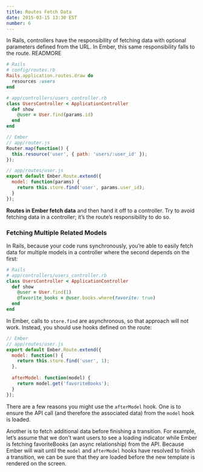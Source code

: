 ```yaml
---
title: Routes Fetch Data
date: 2015-03-15 13:30 EST
number: 6
---
```


In Rails, controllers have the responsibility of fetching data with optional parameters defined from the URL. In Ember, this same responsibility falls to the route. READMORE

~~~ruby
# Rails
# config/routes.rb
Rails.application.routes.draw do
  resources :users              
end

# app/controllers/users_controller.rb
class UsersController < ApplicationController
  def show
    @user = User.find(params.id)
  end
end

~~~

~~~javascript
// Ember
// app/router.js
Router.map(function() {
  this.resource('user', { path: 'users/:user_id' });
});

// app/routes/user.js
export default Ember.Route.extend({
  model: function(params) {
    return this.store.find('user', params.user_id);
  }
});
~~~

**Routes in Ember fetch data** and then hand it off to a controller. Try to avoid fetching data in a controller; it’s the route’s responsibility to do so.

### Fetching Multiple Related Models
In Rails, because your code runs synchronously, you’re able to easily fetch data for multiple models in a controller where the second depends on the first:

~~~ruby
# Rails
# app/controllers/users_controller.rb
class UsersController < ApplicationController
  def show
    @user = User.find(1)
    @favorite_books = @user.books.where(favorite: true)
  end
end
~~~

In Ember, calls to `store.find` are asynchronous, so that approach will not work. Instead, you should use hooks defined on the route:

~~~javascript
// Ember
// app/routes/user.js
export default Ember.Route.extend({
  model: function() {
    return this.store.find('user', 1);
  },
  
  afterModel: function(model) {
    return model.get('favoriteBooks');
  }
});
~~~

There are a few reasons you might use the `afterModel` hook. One is to ensure the API call (and therefore the associated data) from the `model` hook is loaded. 

Another is to fetch additional data before finishing a transition. For example, let’s assume that we don’t want users to see a loading indicator while Ember is fetching favoriteBooks (an async relationship) from the API. Because Ember will wait until the `model` and `afterModel` hooks have resolved to finish a transition, we can be sure that they are loaded before the new template is rendered on the screen.